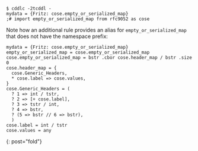 ~~~
$ cddlc -2tcddl -
mydata = {Fritz: cose.empty_or_serialized_map}
;# import empty_or_serialized_map from rfc9052 as cose

~~~


Note how an additional rule provides an alias for
`empty_or_serialized_map` that does not have the namespace prefix:

~~~ cddl
mydata = {Fritz: cose.empty_or_serialized_map}
empty_or_serialized_map = cose.empty_or_serialized_map
cose.empty_or_serialized_map = bstr .cbor cose.header_map / bstr .size 0
cose.header_map = {
  cose.Generic_Headers,
  * cose.label => cose.values,
}
cose.Generic_Headers = (
  ? 1 => int / tstr,
  ? 2 => [+ cose.label],
  ? 3 => tstr / int,
  ? 4 => bstr,
  ? (5 => bstr // 6 => bstr),
  )
cose.label = int / tstr
cose.values = any

~~~
{: post="fold"}
